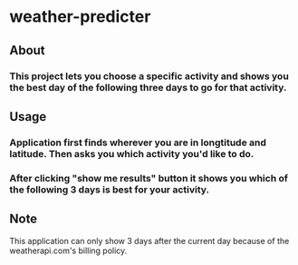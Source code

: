 # weather-predicter

## About

### This project lets you choose a specific activity and shows you the best day of the following three days to go for that activity.

## Usage

### Application first finds wherever you are in longtitude and latitude. Then asks you which activity you'd like to do.
### After clicking "show me results" button it shows you which of the following 3 days is best for your activity.

## Note

This application can only show 3 days after the current day because of the weatherapi.com's billing policy.
